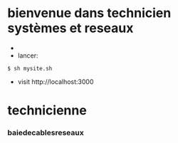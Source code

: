 # bienvenue dans technicien systèmes et reseaux
 - 
- lancer:
```
$ sh mysite.sh
```
- visit http://localhost:3000


# technicienne 
### baiedecablesreseaux
